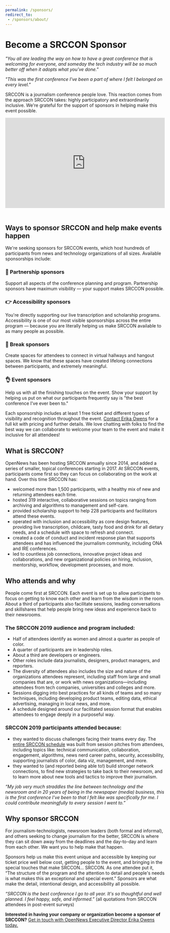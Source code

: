 ```yaml
---
permalink: /sponsors/
redirect_to:
 - /sponsors/about/
---
```

# Become a SRCCON Sponsor

_"You all are leading the way on how to have a great conference that is welcoming for everyone, and someday the tech industry will be so much better off when it adopts what you've done."_ 

_"This was the first conference I've been a part of where I felt I belonged on every level."_ 

SRCCON is a journalism conference people love. This reaction comes from the approach SRCCON takes: highly participatory and extraordinarily inclusive. We're grateful for the support of sponsors in helping make this event possible.

<style>.embed-container { position: relative; padding-bottom: 56.25%; margin-bottom: 50px; height: 0; overflow: hidden; max-width: 100%; } .embed-container iframe, .embed-container object, .embed-container embed { position: absolute; top: 0; left: 0; width: 100%; height: 100%; }</style><div class='embed-container'><iframe src='https://player.vimeo.com/video/180221748' frameborder='0' webkitAllowFullScreen mozallowfullscreen allowFullScreen></iframe></div>


## Ways to sponsor SRCCON and help make events happen

We're seeking sponsors for SRCCON events, which host hundreds of participants from news and technology organizations of all sizes. Available sponsorships include:

### 🤝 Partnership sponsors
Support all aspects of the conference planning and program. Partnership sponsors have maximum visibility — your support makes SRCCON possible.

### 👉 Accessibility sponsors
You're directly supporting our live transcription and scholarship programs. Accessibility is one of our most visible sponsorships across the entire program — because you are literally helping us make SRCCON available to as many people as possible.

### 🙌 Break sponsors
Create spaces for attendees to connect in virtual hallways and hangout spaces. We know that these spaces have created lifelong connections between participants, and extremely meaningful.

### 👌 Event sponsors 
Help us with all the finishing touches on the event. Show your support by helping us put on what our participants frequently say is "the best conference I've ever been to."

Each sponsorship includes at least 1 free ticket and different types of visibility and recognition throughout the event. [Contact Erika Owens](mailto:erika@opennews.org) for a full kit with pricing and further details. We love chatting with folks to find the best way we can collaborate to welcome your team to the event and make it inclusive for all attendees!

## What is SRCCON?

OpenNews has been hosting SRCCON annually since 2014, and added a series of smaller, topical conferences starting in 2017. At SRCCON events, participants come first so they can focus on collaborating on the work at hand. Over this time SRCCON has:

- welcomed more than 1,500 participants, with a healthy mix of new and returning attendees each time.
- hosted 319 interactive, collaborative sessions on topics ranging from archiving and algorithms to management and self-care.
- provided scholarship support to help 228 participants and facilitators attend these events.
- operated with inclusion and accessibility as core design features, providing live transcription, childcare, tasty food and drink for all dietary needs, and a schedule with space to refresh and connect.
- created a code of conduct and incident response plan that supports attendees and has influenced the journalism community, including ONA and IRE conferences.
- led to countless job connections, innovative project ideas and collaborations, and new organizational policies on hiring, inclusion, mentorship, workflow, development processes, and more.

## Who attends and why

People come first at SRCCON. Each event is set up to allow participants to focus on getting to know each other and learn from the wisdom in the room. About a third of participants also facilitate sessions, leading conversations and skillshares that help people bring new ideas and experience back to their newsrooms. 

### The SRCCON 2019 audience and program included:

- Half of attendees identify as women and almost a quarter as people of color.
- A quarter of participants are in leadership roles. 
- About a third are developers or engineers. 
- Other roles include data journalists, designers, product managers, and reporters.
- The diversity of attendees also includes the size and nature of the organizations attendees represent, including staff from large and small companies that are, or work with news organizations—including attendees from tech companies, universities and colleges and more.
- Sessions digging into best practices for all kinds of teams and so many techniques, including developing product teams, editing data, ethical advertising, managing in local news, and more.
- A schedule designed around our facilitated session format that enables attendees to engage deeply in a purposeful way.

### SRCCON 2019 participants attended because:

- they wanted to discuss challenges facing their teams every day. The [entire SRCCON schedule](https://2019.srccon.org/schedule) was built from session pitches from attendees, including topics like: technical communication, collaboration, engagement, algorithms, news nerd career paths, security, accessibility, supporting journalists of color, data viz, management, and more.
- they wanted to (and reported being able to!) build stronger network connections, to find new strategies to take back to their newsroom, and to learn more about new tools and tactics to improve their journalism.

_“My job very much straddles the line between technology and the newsroom and in 20 years of being in the newspaper (media) business, this is the first conference I've been to that I felt like was specifically for me. I could contribute meaningfully to every session I went to.”_

## Why sponsor SRCCON

For journalism-technologists, newsroom leaders (both formal and informal), and others seeking to change journalism for the better, SRCCON is where they can sit down away from the deadlines and the day-to-day and learn from each other. We want you to help make that happen.

Sponsors help us make this event unique and accessible by keeping our ticket price well below cost, getting people to the event, and bringing in the special touches that make SRCCON… SRCCON. As one attendee put it, “The structure of the program and the attention to detail and people's needs is what makes this an exceptional and special event.” Sponsors are what make the detail, intentional design, and accessibility all possible.

_“SRCCON is the best conference I go to all year. It's so thoughtful and well planned. I feel happy, safe, and informed.”_ (all quotations from SRCCON attendees in post-event surveys)

**Interested in having your company or organization become a sponsor of SRCCON?** [Get in touch with OpenNews Executive Director Erika Owens today.](mailto:erika@opennews.org)
